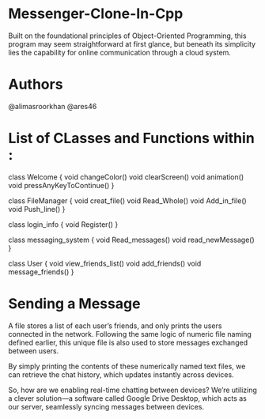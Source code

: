 # Messenger-Clone-In-Cpp
Built on the foundational principles of Object-Oriented Programming, this program may seem straightforward at first glance, but beneath its simplicity lies the capability for online communication through a cloud system.

# Authors
@alimasroorkhan 
@ares46

# List of CLasses and Functions within : 
class Welcome
{
void changeColor()
void clearScreen()
 void animation()
   void pressAnyKeyToContinue()
}

class FileManager
{
void creat_file()
 void Read_Whole()
 void Add_in_file()
 void Push_line()
}

class login_info
{
void Register()
}

class messaging_system
{
void Read_messages()
void read_newMessage()
}

class User
{
 void view_friends_list()
 void add_friends()
 void message_friends()
}

# Sending a Message 
A file stores a list of each user’s friends, and only prints the users connected in the network. Following the same logic of numeric file naming defined earlier, this unique file is also used to store messages exchanged between users.

By simply printing the contents of these numerically named text files, we can retrieve the chat history, which updates instantly across devices.

So, how are we enabling real-time chatting between devices? We’re utilizing a clever solution—a software called Google Drive Desktop, which acts as our server, seamlessly syncing messages between devices.
